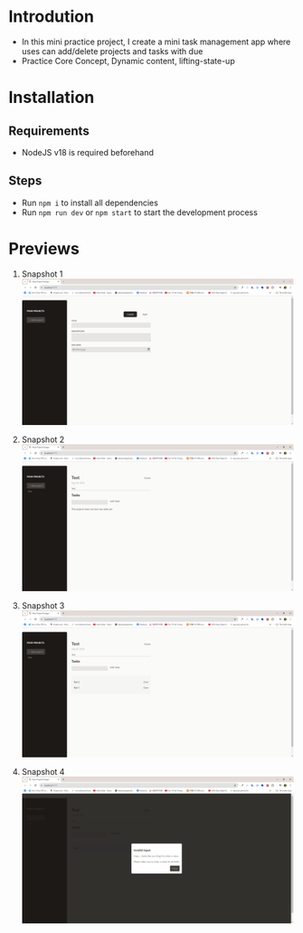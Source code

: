 # Introdution

- In this mini practice project, I create a mini task management app where uses can add/delete projects and tasks with due
- Practice Core Concept, Dynamic content, lifting-state-up

# Installation

## Requirements

- NodeJS v18 is required beforehand

## Steps

- Run <code>npm i</code> to install all dependencies
- Run <code>npm run dev</code> or <code>npm start</code> to start the development process

# Previews

1.  Snapshot 1
    <img src='./previews/pv1.png' alt='Snapshot 1'>

2.  Snapshot 2
    <img src='./previews/pv2.png' alt='Snapshot 2'>

3.  Snapshot 3
    <img src='./previews/pv3.png' alt='Snapshot 3'>

4.  Snapshot 4
    <img src='./previews/pv4.png' alt='Snapshot 4'>
